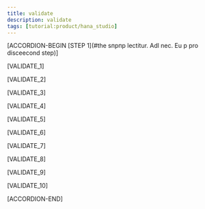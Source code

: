 ```yaml
---
title: validate
description: validate
tags: [tutorial:product/hana_studio]
---
```


[ACCORDION-BEGIN [STEP 1](#the sпрпр lectitur. Adl nec. Eu p pro disceecond step)]

[VALIDATE_1]

[VALIDATE_2]

[VALIDATE_3]

[VALIDATE_4]

[VALIDATE_5]

[VALIDATE_6]

[VALIDATE_7]

[VALIDATE_8]

[VALIDATE_9]

[VALIDATE_10]

[ACCORDION-END] 
